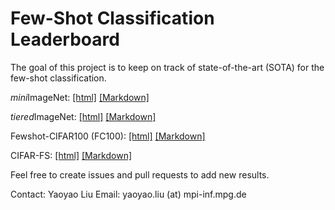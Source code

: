 # Few-Shot Classification Leaderboard

The goal of this project is to keep on track of state-of-the-art (SOTA) for the few-shot classification.

*mini*ImageNet: [\[html\]](https://few-shot-classification-leaderboard.yyliu.net/miniimagenet.html) [\[Markdown\]](https://github.com/yaoyao-liu/few-shot-classification-leaderboard/blob/master/miniimagenet.md)

*tiered*ImageNet: [\[html\]](https://few-shot-classification-leaderboard.yyliu.net/tieredimagenet.html) [\[Markdown\]](https://github.com/yaoyao-liu/few-shot-classification-leaderboard/blob/master/tieredimagenet.md)

Fewshot-CIFAR100 (FC100): [\[html\]](https://few-shot-classification-leaderboard.yyliu.net/fc100.html) [\[Markdown\]](https://github.com/yaoyao-liu/few-shot-classification-leaderboard/blob/master/fc100.md)

CIFAR-FS: [\[html\]](https://few-shot-classification-leaderboard.yyliu.net/cifar-fs.html) [\[Markdown\]](https://github.com/yaoyao-liu/few-shot-classification-leaderboard/blob/master/cifarfs.md)

Feel free to create issues and pull requests to add new results.

Contact: Yaoyao Liu Email: yaoyao.liu (at) mpi-inf.mpg.de
